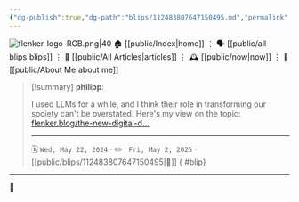 ```yaml
---
{"dg-publish":true,"dg-path":"blips/112483807647150495.md","permalink":"/blips/112483807647150495/","title":"philipp on mastodon @ 2024-05-22"}
---
```



<div class="transclusion internal-embed is-loaded"><div class="markdown-embed">




![flenker-logo-RGB.png|40](/img/user/attachments/flenker-logo-RGB.png)
🏠 [[public/Index\|home]]  ⋮ 🗣️ [[public/all-blips\|blips]] ⋮  📝 [[public/All Articles\|articles]]  ⋮ 🕰️ [[public/now\|now]] ⋮ 🪪 [[public/About Me\|about me]]


</div></div>


> [!summary] **philipp**:
>
> I used LLMs for a while, and I think their role in transforming our society can't be overstated. Here's my view on the topic: [flenker.blog/the-new-digital-d…](https://www.flenker.blog/the-new-digital-divide/)
> - - -
>
> 🗓️ <code>Wed, May 22, 2024</code>  · ✏️ <code> Fri, May 2, 2025</code>  · [[public/blips/112483807647150495\|🔗]]
{ #blip}


- - -

 👾
